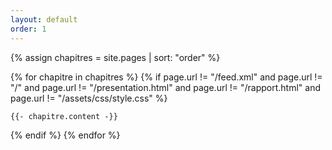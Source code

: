 ```yaml
---
layout: default
order: 1
---
```





{% assign chapitres = site.pages | sort: "order" %}

{% for chapitre in chapitres %}
    {% if page.url != "/feed.xml" and  page.url != "/" and page.url != "/presentation.html" and page.url != "/rapport.html" and page.url != "/assets/css/style.css"   %}


    {{- chapitre.content -}}
  {% endif %}
{% endfor %}

